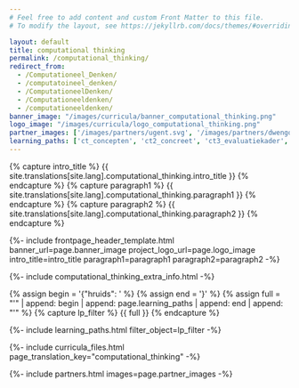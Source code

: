 ```yaml
---
# Feel free to add content and custom Front Matter to this file.
# To modify the layout, see https://jekyllrb.com/docs/themes/#overriding-theme-defaults

layout: default
title: computational thinking
permalink: /computational_thinking/
redirect_from: 
  - /Computationeel_Denken/
  - /computatoineel_denken/
  - /ComputationeelDenken/
  - /Computationeeldenken/
  - /computationeeldenken/
banner_image: "/images/curricula/banner_computational_thinking.png"
logo_image: "/images/curricula/logo_computational_thinking.png"
partner_images: ['/images/partners/ugent.svg', '/images/partners/dwengo.png', '/images/partners/pov.jpeg', '/images/partners/hogent.svg', '/images/partners/istem.png', '/images/partners/vlaanderen.svg']
learning_paths: ['ct_concepten', 'ct2_concreet', 'ct3_evaluatiekader', 'ct4_kijkwijzer', 'ct5_cases', 'ct6_historiek', 'ct7_eindtermen']
---
```


{% capture intro_title %} {{ site.translations[site.lang].computational_thinking.intro_title }} {% endcapture %}
{% capture paragraph1 %} {{ site.translations[site.lang].computational_thinking.paragraph1 }} {% endcapture %}
{% capture paragraph2 %} {{ site.translations[site.lang].computational_thinking.paragraph2 }} {% endcapture %}


{%- include frontpage_header_template.html banner_url=page.banner_image project_logo_url=page.logo_image
intro_title=intro_title
paragraph1=paragraph1
paragraph2=paragraph2
-%}

{%- include computational_thinking_extra_info.html -%}

{% assign begin = '{"hruids": ' %}
{% assign end = '}' %}
{% assign full = "'" | append: begin | append: page.learning_paths | append: end | append: "'" %}
{% capture lp_filter %} {{ full }} {% endcapture %}

{%- include learning_paths.html filter_object=lp_filter -%}

{%- include curricula_files.html page_translation_key="computational_thinking" -%}

{%- include partners.html images=page.partner_images -%}